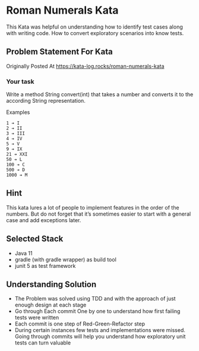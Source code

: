 # Roman Numerals Kata
This Kata was helpful on understanding how to identify test cases along with writing code.
How to convert exploratory scenarios into know tests.

## Problem Statement For Kata
Originally Posted At https://kata-log.rocks/roman-numerals-kata

### Your task
Write a method String convert(int) that takes a number and converts it to the according String representation.

Examples
```
1 ➔ I
2 ➔ II
3 ➔ III
4 ➔ IV
5 ➔ V
9 ➔ IX
21 ➔ XXI
50 ➔ L
100 ➔ C
500 ➔ D
1000 ➔ M
```

## Hint
This kata lures a lot of people to implement features in the order of the numbers. 
But do not forget that it’s sometimes easier to start with a general case and add exceptions later.

## Selected Stack
- Java 11
- gradle (with gradle wrapper) as build tool
- junit 5 as test framework

## Understanding Solution
- The Problem was solved using TDD and with the approach of just enough design at each stage
- Go through Each commit One by one to understand how first failing tests were written
- Each commit is one step of Red-Green-Refactor step
- During certain instances few tests and implementations were missed. 
  Going through commits will help you understand how exploratory unit tests can turn valuable 